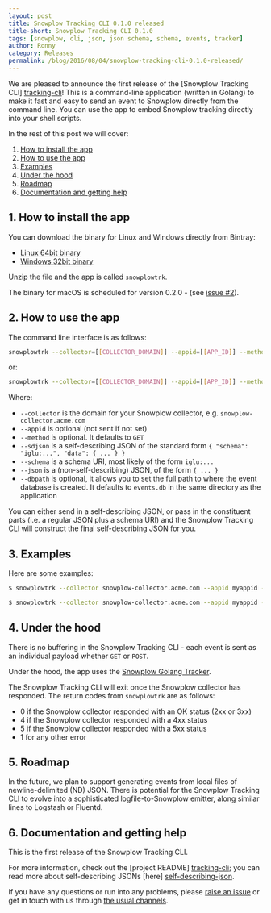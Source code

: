 ```yaml
---
layout: post
title: Snowplow Tracking CLI 0.1.0 released
title-short: Snowplow Tracking CLI 0.1.0
tags: [snowplow, cli, json, json schema, schema, events, tracker]
author: Ronny
category: Releases
permalink: /blog/2016/08/04/snowplow-tracking-cli-0.1.0-released/
---
```


We are pleased to announce the first release of the [Snowplow Tracking CLI] [tracking-cli]! This is a command-line application (written in Golang) to make it fast and easy to send an event to Snowplow directly from the command line. You can use the app to embed Snowplow tracking directly into your shell scripts.

In the rest of this post we will cover:

1. [How to install the app](#how-to-install)
2. [How to use the app](#how-to-use)
3. [Examples](#examples)
4. [Under the hood](#under-the-hood)
5. [Roadmap](#roadmap)
6. [Documentation and getting help](#docs-help)

<!--more-->

<h2 id="how-to-install">1. How to install the app</h2>

You can download the binary for Linux and Windows directly from Bintray:

* [Linux 64bit binary][linux-binary]
* [Windows 32bit binary][windows-binary]

Unzip the file and the app is called `snowplowtrk`.

The binary for macOS is scheduled for version 0.2.0 - (see [issue #2][issue-2]).

<h2 id="how-to-use">2. How to use the app</h2>

The command line interface is as follows:

```bash
snowplowtrk --collector=[[COLLECTOR_DOMAIN]] --appid=[[APP_ID]] --method=[[POST|GET]] --sdjson=[[SELF_DESC_JSON]]
```

or:

```bash
snowplowtrk --collector=[[COLLECTOR_DOMAIN]] --appid=[[APP_ID]] --method=[[POST|GET]] --schema=[[SCHEMA_URI]] --json=[[JSON]]
```

Where:

* `--collector` is the domain for your Snowplow collector, e.g. `snowplow-collector.acme.com`
* `--appid` is optional (not sent if not set)
* `--method` is optional. It defaults to `GET`
* `--sdjson` is a self-describing JSON of the standard form `{ "schema": "iglu:...", "data": { ... } }`
* `--schema` is a schema URI, most likely of the form `iglu:...`
* `--json` is a (non-self-describing) JSON, of the form `{ ... }`
* `--dbpath` is optional, it allows you to set the full path to where the event database is created. It defaults to `events.db` in the same directory as the application

You can either send in a self-describing JSON, or pass in the constituent parts (i.e. a regular JSON plus a schema URI) and the Snowplow Tracking CLI will construct the final self-describing JSON for you.

<h2 id="examples">3. Examples</h2>

Here are some examples:

```bash
$ snowplowtrk --collector snowplow-collector.acme.com --appid myappid --method POST --schema iglu:com.snowplowanalytics.snowplow/event/jsonschema/1-0-0 --json "{\"hello\":\"world\"}"
```

```bash
$ snowplowtrk --collector snowplow-collector.acme.com --appid myappid --method POST --sdjson "{\"schema\":\"iglu:com.snowplowanalytics.snowplow/event/jsonschema/1-0-0\", \"data\":{\"hello\":\"world\"}}"
```

<h2 id="under-the-hood">4. Under the hood</h2>

There is no buffering in the Snowplow Tracking CLI - each event is sent as an individual payload whether `GET` or `POST`.

Under the hood, the app uses the [Snowplow Golang Tracker][golang-tracker].

The Snowplow Tracking CLI will exit once the Snowplow collector has responded. The return codes from `snowplowtrk` are as follows:

* 0 if the Snowplow collector responded with an OK status (2xx or 3xx)
* 4 if the Snowplow collector responded with a 4xx status
* 5 if the Snowplow collector responded with a 5xx status
* 1 for any other error

<h2 id="roadmap">5. Roadmap</h2>

In the future, we plan to support generating events from local files of newline-delimited (ND) JSON. There is potential for the Snowplow Tracking CLI to evolve into a sophisticated logfile-to-Snowplow emitter, along similar lines to Logstash or Fluentd.

<h2 id="docs-help">6. Documentation and getting help</h2>

This is the first release of the Snowplow Tracking CLI.

For more information, check out the [project README] [tracking-cli]; you can read more about self-describing JSONs [here] [self-describing-json].

If you have any questions or run into any problems, please [raise an issue][tracking-cli-issues] or get in touch with us through [the usual channels][talk-to-us].

[tracking-cli]: https://github.com/snowplow/snowplow-tracking-cli
[tracking-cli-issues]: https://github.com/snowplow/snowplow-tracking-cli/issues
[talk-to-us]: https://github.com/snowplow/snowplow/wiki/Talk-to-us
[golang-tracker]: https://github.com/snowplow/snowplow-golang-tracker
[self-describing-json]: http://snowplowanalytics.com/blog/2014/05/15/introducing-self-describing-jsons/
[linux-binary]: https://bintray.com/snowplow/snowplow-generic/download_file?file_path=snowplow_tracking_cli_0.1.0_linux_amd64.zip
[windows-binary]: https://bintray.com/snowplow/snowplow-generic/download_file?file_path=snowplow_tracking_cli_0.1.0_windows_386.zip
[issue-2]: https://github.com/snowplow/snowplow-tracking-cli/issues/2
